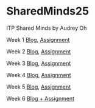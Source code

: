 # SharedMinds25
ITP Shared Minds by Audrey Oh

Week 1 [Blog](https://skitter-brownie-1c8.notion.site/Week-1-Blog-26a50145f384808ab860f8402ea1e6cf?source=copy_link), [Assignment](https://audreydoh.github.io/SharedMinds25/week1/consciousness.html)

Week 2 [Blog](https://skitter-brownie-1c8.notion.site/Week-2-Blog-27150145f3848005a16cde35701149bd?source=copy_link), [Assignment](https://audreydoh.github.io/SharedMinds25/Week2/index.html)

Week 3 [Blog](https://skitter-brownie-1c8.notion.site/Week-3-Blog-27150145f384801dadfdc777aeec7771?source=copy_link), [Assignment](https://audreydoh.github.io/SharedMinds25/Week3/index.html)

Week 4 [Blog](https://skitter-brownie-1c8.notion.site/Week-4-Blog-28c50145f38480ba8c87d2f93075d4ff?source=copy_link), [Assignment](https://audreydoh.github.io/SharedMinds25/Week4/index.html)

Week 5 [Blog](https://skitter-brownie-1c8.notion.site/Week-5-Blog-28c50145f384801abae8fca7aba9c0b0?source=copy_link), [Assignment](https://audreydoh.github.io/SharedMinds25/Week5/)

Week 6 [Blog + Assignment](https://skitter-brownie-1c8.notion.site/Week-8-Blog-29450145f38480e98794c762c0c16eb3?source=copy_link)
